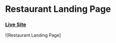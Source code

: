 # Restaurant Landing Page
### [Live Site](https://restaurant-page-ui.vercel.app)

![Restaurant Landing Page]
